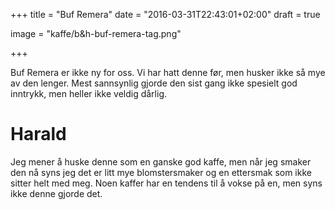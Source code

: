 +++
title = "Buf Remera"
date = "2016-03-31T22:43:01+02:00"
draft = true

image = "kaffe/b&h-buf-remera-tag.png"

+++

Buf Remera er ikke ny for oss. Vi har hatt denne før, men husker ikke så mye av 
den lenger. Mest sannsynlig gjorde den sist gang ikke spesielt god inntrykk, men
heller ikke veldig dårlig.

# Harald
Jeg mener å huske denne som en ganske god kaffe, men når jeg smaker den nå syns
jeg det er litt mye blomstersmaker og en ettersmak som ikke sitter helt med meg.
Noen kaffer har en tendens til å vokse på en, men syns ikke denne gjorde det.